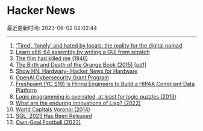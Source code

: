# Hacker News

最近更新时间: 2023-06-02 02:02:44

--- 
1. [‘Tired’, ‘lonely’ and hated by locals: the reality for the digital nomad](https://www.telegraph.co.uk/travel/destinations/tired-lonely-the-reality-for-those-sold-digital-nomad-dream/) 
2. [Learn x86-64 assembly by writing a GUI from scratch](https://gaultier.github.io/blog/x11_x64.html) 
3. [The film had killed me (1946)](https://diariesofnote.com/2023/06/01/the-film-had-killed-me/) 
4. [The Birth and Death of the Orange Book (2015) [pdf]](https://www.stevelipner.org/links/resources/The%20Birth%20and%20Death%20of%20the%20Orange%20Book.pdf) 
5. [Show HN: Hardwary- Hacker News for Hardware](https://hardwary.com) 
6. [OpenAI Cybersecurity Grant Program](https://openai.com/blog/openai-cybersecurity-grant-program) 
7. [Freshpaint (YC S19) Is Hiring Engineers to Build a HIPAA Compliant Data Platform](https://www.freshpaint.io/about?ashby_jid=bfe56523-bff4-4ca3-936b-0ba15fb4e572) 
8. [Logic programming is overrated, at least for logic puzzles (2013)](http://programming-puzzler.blogspot.com/2013/03/logic-programming-is-overrated.html) 
9. [What are the enduring innovations of Lisp? (2022)](https://elliottslaughter.com/2022/12/lisp) 
10. [World Capitals Voronoi (2014)](https://www.jasondavies.com/maps/voronoi/capitals/) 
11. [SQL: 2023 Has Been Released](https://www.iso.org/standard/76584.html) 
12. [Own-Goal Football (2022)](https://generalist.academy/2022/06/07/own-goal-football/) 
